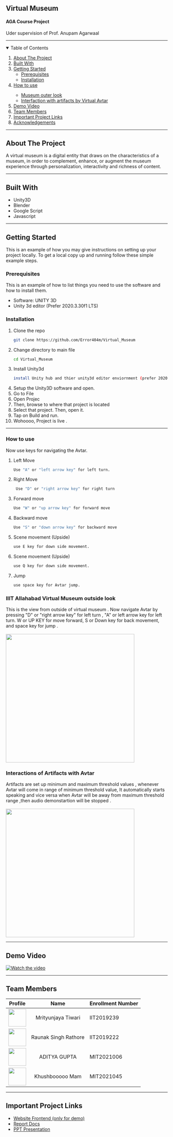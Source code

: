 ## Virtual Museum
#### AGA Course Project
Uder supervision of Prof. Anupam Agarwaal
<hr>

<!-- TABLE OF CONTENTS -->
<details open="open">
  <summary>Table of Contents</summary>
  <ol>
    <li>
      <a href="#about-the-project">About The Project</a>
    </li>
    <li><a href="#built-with">Built With</a></li>
    <li>
      <a href="#getting-started">Getting Started</a>
      <ul>
        <li><a href="#prerequisites">Prerequisites</a></li>
        <li><a href="#installation">Installation</a></li>
      </ul>
    </li>
    <li><a href="#how-to-use">How to use</a></li>
    <ul>
        <li><a href="#iiit-allahabad-virtual-museum-outside-look">Museum outer look</a></li>
        <li><a href="#interactions-of-artifacts-with-avtar">Interfaction with artifacts by Virtual Avtar</a></li>
      </ul>
     <li><a href="#demo-video">Demo Video</a></li>
     <li><a href="#team-members">Team Members</a></li>
     <li><a href="#important-project-links">Important Project Links</a></li>
    <li><a href="#acknowledgements">Acknowledgements</a></li>
  </ol>
</details>
<hr>

## About The Project
A virtual museum is a digital entity that draws on the characteristics of a museum, in order to complement, enhance, or augment the museum experience through personalization, interactivity and richness of content.

<hr>

## Built With
<ul>
   <li>Unity3D</li>
   <li>Blender</li>
   <li>Google Script</li>
  <li>Javascript</li>
</ul>

<hr>

<!-- GETTING STARTED -->
## Getting Started

This is an example of how you may give instructions on setting up your project locally.
To get a local copy up and running follow these simple example steps.

### Prerequisites 

This is an example of how to list things you need to use the software and how to install them.
  * Software: UNITY 3D
  * Unity 3d editor (Prefer 2020.3.30f1 LTS)

 ### Installation

1. Clone the repo
   ```sh
   git clone https://github.com/Error404m/Virtual_Museum
   ```
2. Change directory to main file
   ```sh
   cd Virtual_Museum
   ```
3. Install Unity3d
   ```sh
   install Unity hub and thier unity3d editor enviornment (prefer 2020.3.30f1 LTS).
   ```
4. Setup the Unity3D software and open.
5. Go to File
6. Open Projec
7. Then, browse to where that project is located
8. Select that project. Then, open it.
9. Tap on Build and run.
10. Wohoooo, Project is live .
 

<hr>

<!-- Usage -->
### How to use
Now use keys for navigating the Avtar.

1. Left Move
   ```sh
   Use "A" or "left arrow key" for left turn.
   ```
2. Right Move
   ```sh
    Use "D" or "right arrow key" for right turn
   ```
3. Forward move
   ```sh
   Use "W" or "up arrow key" for forward move
   ```
4. Backward move
   ```sh
   Use "S" or "down arrow key" for backward move
   ```
5. Scene movement (Upside)
   ```sh
   use E key for down side movement.
   ```
6. Scene movement (Upside)
   ```sh
   use Q key for down side movement.
7. Jump
   ```sh
   use space key for Avtar jump.
   ```
   
### IIIT Allahabad Virtual Museum outside look
This is the view from outside of virtual museum .  Now navigate Avtar by pressing "D" or "right arrow key" for left turn , "A" or left arrow key for left turn. W or UP KEY for move forward, S or Down key for back movement, and space key for jump .
<br><br> <img src="demo/1.png"  height="400" />

### Interactions of Artifacts with Avtar
Artifacts are set up minimum and maximum threshold values , whenever Avtar will come in range of minimum threshold value, It automatically starts speaking and vice versa when Avtar will be away from maximum threshold range ,then audio demonstartion will be stopped .
<br><br> <img src="demo/2.png"  height="400" />
<!-- <br> <img src="demo/3.png"  height="370" /> -->

<!-- Usage -->
<hr>

## Demo Video
[![Watch the video](demo/4.png)](https://drive.google.com/file/d/1D_P6y_Q1rS1wJEiU-l4j0-WtrBpyqF4m/view?usp=sharing)

<hr>

<!-- Acknowledgements -->
## Team Members  
   
| Profile | Name | Enrollment Number | 
| :-------------: | :-------------: | ------------- |
| <img src='https://dbms.redixolabs.in/img/jprmbt1.jpeg' width='55' height='55'> | Mrityunjaya Tiwari| IIT2019239 
| <img src='https://dbms.redixolabs.in/img/RAUNAK.jpeg' width='55' height='55'> | Raunak Singh Rathore| IIT2019222
| <img src='https://dbms.redixolabs.in/img/20210429_210617.jpg' width='55' height='55'>| ADITYA GUPTA| MIT2021006  
| <img src='https://dbms.redixolabs.in/img/jyoti.jpeg' width='55' height='55'> | Khushbooooo Mam| MIT2021045

<hr>

<!-- Important Project Links -->
## Important Project Links
* [Website Frontend (only for demo) ](https://error404m.github.io/Virtual_Museum/)
* [Report Docs](https://error404m.github.io/Virtual_Museum/)
* [PPT Presentation](https://error404m.github.io/Virtual_Museum/)
